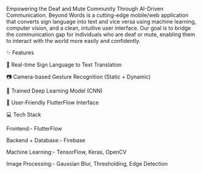 Empowering the Deaf and Mute Community Through AI-Driven Communication.
Beyond Words is a cutting-edge mobile/web application that converts sign language into text and vice
versa using machine learning, computer vision, and a clean, intuitive user interface. Our goal is to bridge the 
communication gap for individuals who are deaf or mute, enabling them to interact with the world more 
easily and confidently.

✨ Features

🤟 Real-time Sign Language to Text Translation

📷 Camera-based Gesture Recognition (Static + Dynamic)

🧠 Trained Deep Learning Model (CNN)

📱 User-Friendly FlutterFlow Interface

💻 Tech Stack

Frontend:- FlutterFlow

Backend + Database:- Firebase

Machine Learning:- TensorFlow, Keras, OpenCV

Image Processing:- Gaussian Blur, Thresholding, Edge Detection
